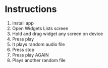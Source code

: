 # Instructions

1. Install app
2. Open Widgets Lists screen
3. Hold and drag widget any screen on device
4. Press play
5. It plays random audio file
6. Press stop
7. Press play AGAIN
8. Plays another random file